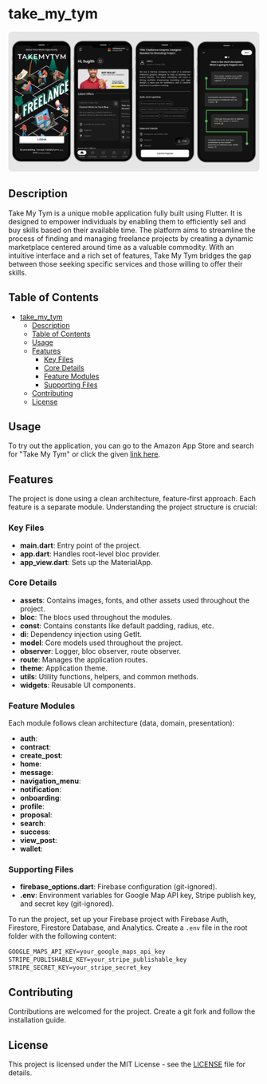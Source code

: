 # take_my_tym

![take-my-tym-cover](https://raw.githubusercontent.com/sugith10/images/main/projects/take-my-tym-cover.png)

## Description
Take My Tym is a unique mobile application fully built using Flutter. It is designed to empower individuals by enabling them to efficiently sell and buy skills based on their available time. The platform aims to streamline the process of finding and managing freelance projects by creating a dynamic marketplace centered around time as a valuable commodity. With an intuitive interface and a rich set of features, Take My Tym bridges the gap between those seeking specific services and those willing to offer their skills.

## Table of Contents
- [take\_my\_tym](#take_my_tym)
  - [Description](#description)
  - [Table of Contents](#table-of-contents)
  - [Usage](#usage)
  - [Features](#features)
    - [Key Files](#key-files)
    - [Core Details](#core-details)
    - [Feature Modules](#feature-modules)
    - [Supporting Files](#supporting-files)
  - [Contributing](#contributing)
  - [License](#license)

## Usage
To try out the application, you can go to the Amazon App Store and search for "Take My Tym" or click the given [link here](#).

## Features
The project is done using a clean architecture, feature-first approach. Each feature is a separate module. Understanding the project structure is crucial:
  
### Key Files
- **main.dart**: Entry point of the project.
- **app.dart**: Handles root-level bloc provider.
- **app_view.dart**: Sets up the MaterialApp.

### Core Details
- **assets**: Contains images, fonts, and other assets used throughout the project.
- **bloc**: The blocs used throughout the modules.
- **const**: Contains constants like default padding, radius, etc.
- **di**: Dependency injection using GetIt.
- **model**: Core models used throughout the project.
- **observer**: Logger, bloc observer, route observer.
- **route**: Manages the application routes.
- **theme**: Application theme.
- **utils**: Utility functions, helpers, and common methods.
- **widgets**: Reusable UI components.

### Feature Modules
Each module follows clean architecture (data, domain, presentation):
- **auth**:
- **contract**: 
- **create_post**: 
- **home**:
- **message**: 
- **navigation_menu**: 
- **notification**:
- **onboarding**: 
- **profile**: 
- **proposal**:
- **search**: 
- **success**: 
- **view_post**: 
- **wallet**: 

### Supporting Files
- **firebase_options.dart**: Firebase configuration (git-ignored).
- **.env**: Environment variables for Google Map API key, Stripe publish key, and secret key (git-ignored).

To run the project, set up your Firebase project with Firebase Auth, Firestore, Firestore Database, and Analytics. Create a `.env` file in the root folder with the following content:

```
GOOGLE_MAPS_API_KEY=your_google_maps_api_key
STRIPE_PUBLISHABLE_KEY=your_stripe_publishable_key
STRIPE_SECRET_KEY=your_stripe_secret_key
```

## Contributing
Contributions are welcomed for the project. Create a git fork and follow the installation guide.

## License
This project is licensed under the MIT License - see the [LICENSE](LICENSE.md) file for details.
